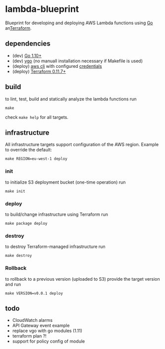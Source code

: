 lambda-blueprint
================

Blueprint for developing and deploying AWS Lambda functions using [Go](https://golang.org/dl/) an[Terraform](https://www.terraform.io/).

## dependencies

* (dev) [Go 1.10+](https://golang.org/dl/)
* (dev) [vgo](https://research.swtch.com/vgo-tour) (no manuall installation necessary if Makefile is used)
* (deploy) [aws cli](https://docs.aws.amazon.com/cli/latest/userguide/installing.html) with configured [credentials](https://docs.aws.amazon.com/cli/latest/userguide/cli-chap-getting-started.html)
* (deploy) [Terraform 0.11.7+](https://www.terraform.io/)

## build

to lint, test, build and statically analyze the lambda functions run

```
make
```

check `make help` for all targets.

## infrastructure

All infrastructure targets support configuration of the AWS region. Example to override the default:

```
make REGION=eu-west-1 deploy
```

### init

to initialize S3 deployment bucket (one-time operation) run

```
make init
```

### deploy

to build/change infrastructure using Terraform run

```
make package deploy
```

### destroy

to destroy Terraform-managed infrastructure run

```
make destroy
```

### Rollback

to rollback to a previous version (uploaded to S3) provide the target version and run

```
make VERSION=v0.0.1 deploy
```

## todo

* CloudWatch alarms
* API Gateway event example
* replace vgo with go modules (1.11)
* terraform plan ?!
* support for policy config of module

